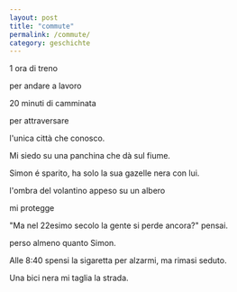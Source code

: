 ```yaml
---
layout: post
title: "commute"
permalink: /commute/
category: geschichte
---
```

1 ora di treno

per andare a lavoro

20 minuti di camminata

per attraversare 

l'unica città che conosco.

Mi siedo su una panchina che dà sul fiume.

Simon é sparito, ha solo la sua gazelle nera con lui.

l'ombra del volantino appeso su un albero

mi protegge

"Ma nel 22esimo secolo la gente si perde ancora?" pensai.

perso almeno quanto Simon.

Alle 8:40 spensi la sigaretta per alzarmi, ma rimasi seduto.

Una bici nera mi taglia la strada.

